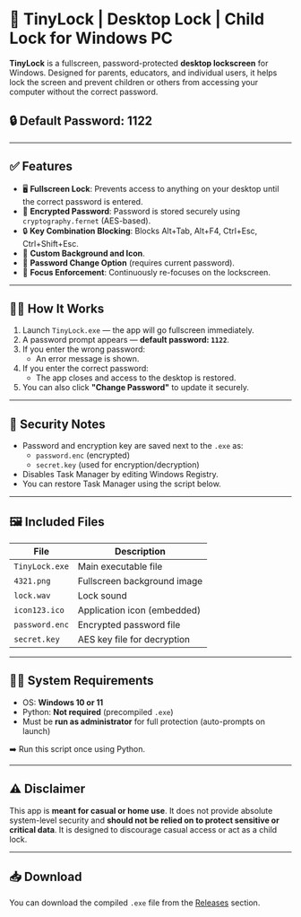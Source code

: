 # 🔐 TinyLock | Desktop Lock | Child Lock for Windows PC

**TinyLock** is a fullscreen, password-protected **desktop lockscreen** for Windows. Designed for parents, educators, and individual users, it helps lock the screen and prevent children or others from accessing your computer without the correct password.
## 🔒 Default Password: 1122
---

## ✅ Features

- 🖥️ **Fullscreen Lock**: Prevents access to anything on your desktop until the correct password is entered.
- 🔐 **Encrypted Password**: Password is stored securely using `cryptography.fernet` (AES-based).
- 🔒 **Key Combination Blocking**: Blocks Alt+Tab, Alt+F4, Ctrl+Esc, Ctrl+Shift+Esc.
- 🎨 **Custom Background and Icon**.
- 🔁 **Password Change Option** (requires current password).
- 🧠 **Focus Enforcement**: Continuously re-focuses on the lockscreen.

---

## 🧑‍💻 How It Works

1. Launch `TinyLock.exe` — the app will go fullscreen immediately.
2. A password prompt appears — **default password: `1122`**.
3. If you enter the wrong password:
   - An error message is shown.
4. If you enter the correct password:
   - The app closes and access to the desktop is restored.
5. You can also click **"Change Password"** to update it securely.

---

## 🔐 Security Notes

- Password and encryption key are saved next to the `.exe` as:
  - `password.enc` (encrypted)
  - `secret.key` (used for encryption/decryption)
- Disables Task Manager by editing Windows Registry.
- You can restore Task Manager using the script below.

---

## 🖼 Included Files

| File           | Description                      |
|----------------|----------------------------------|
| `TinyLock.exe` | Main executable file             |
| `4321.png`     | Fullscreen background image      |
| `lock.wav`     | Lock sound                       |
| `icon123.ico`  | Application icon (embedded)      |
| `password.enc` | Encrypted password file          |
| `secret.key`   | AES key file for decryption      |

---

## 🧑‍🔧 System Requirements

- OS: **Windows 10 or 11**
- Python: **Not required** (precompiled `.exe`)
- Must be **run as administrator** for full protection (auto-prompts on launch)



➡️ Run this script once using Python.

---

## ⚠️ Disclaimer

This app is **meant for casual or home use**. It does not provide absolute system-level security and **should not be relied on to protect sensitive or critical data**. It is designed to discourage casual access or act as a child lock.

---

## 📥 Download

You can download the compiled `.exe` file from the [Releases]([(https://github.com/ihamxaafzal/TinyLock/blob/main/lock.exe)) section.
